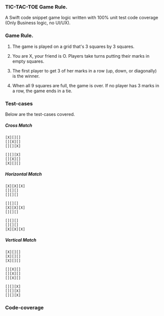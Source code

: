 ### TIC-TAC-TOE Game Rule.
A Swift code snippet game logic written with 100% unit test code coverage (Only Business logic, no UI/UX).

### Game Rule.
1. The game is played on a grid that's 3 squares by 3 squares.

2. You are X, your friend is O. Players take turns putting their marks in empty squares.

3. The first player to get 3 of her marks in a row (up, down, or diagonally) is the winner.

4. When all 9 squares are full, the game is over. If no player has 3 marks in a row, the game ends in a tie.

### Test-cases 
Below are the test-cases covered.

##### Cross Match

```
[X][][]
[][X][]
[][][X]
```

```
[][][X]
[][X][]
[X][][]
```

##### Horizontal Match

```
[X][X][X]
[][][]
[][][]
```

```
[][][]
[X][X][X]
[][][]
```

```
[][][]
[][][]
[X][X][X]
```

##### Vertical Match

```
[X][][]
[X][][]
[X][][]
```

```
[][X][]
[][X][]
[][X][]
```

```
[][][X]
[][][X]
[][][X]
```

### Code-coverage 

